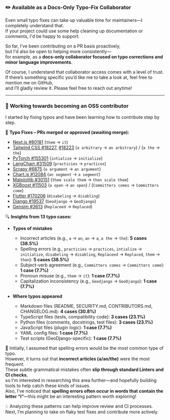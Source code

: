 ### ✏️ Available as a Docs-Only Typo-Fix Collaborator  
Even small typo fixes can take up valuable time for maintainers—I completely understand that.  
If your project could use some help cleaning up documentation or comments, I'd be happy to support.

So far, I’ve been contributing on a PR basis proactively,  
but I'd also be open to helping more consistently—  
for example, as a **docs-only collaborator focused on typo corrections and minor language improvements**.

Of course, I understand that collaborator access comes with a level of trust.  
If there’s something specific you’d like me to take a look at, feel free to mention me on GitHub,  
and I’ll gladly review it. Please feel free to reach out anytime!

---

### 👋 Working towards becoming an OSS contributor  
I started by fixing typos and have been learning how to contribute step by step.

🔹 **Typo Fixes – PRs merged or approved (awaiting merge):**  
- [Next.js #80181](https://github.com/vercel/next.js/pull/80181)  (`them` → `it`)  
- [Tailwind CSS #18227](https://github.com/tailwindlabs/tailwindcss/pull/18227), [#18223](https://github.com/tailwindlabs/tailwindcss/pull/18223)   (`a arbitrary` → `an arbitrary`) / (`a the` → `the`)  
- [PyTorch #155301](https://github.com/pytorch/pytorch/pull/155301)  (`intialize` → `initialize`)  
- [LangChain #31509](https://github.com/langchain-ai/langchain/pull/31509)  (`practicies` → `practices`)  
- [Scrapy #6875](https://github.com/scrapy/scrapy/pull/6875)  (`a argument` → `an argument`)  
- [Chart.js #12084](https://github.com/chartjs/Chart.js/pull/12084)  (`an segment` → `a segment`)  
- [Matplotlib #30151](https://github.com/matplotlib/matplotlib/pull/30151)  (`them scale them` → `then scale them`)  
- [XGBoost #11503](https://github.com/dmlc/xgboost/pull/11503)   (`a open` → `an open`) / (`Committers comes` → `Committers come`)  
- [Flutter #170206](https://github.com/flutter/flutter/pull/170206) (`disabeling` → `disabling`)  
- [Django #19537](https://github.com/django/django/pull/19537) (`Geodjango` → `GeoDjango`)  
- [Gensim #3613](https://github.com/piskvorky/gensim/pull/3613) (`Replaceed` → `Replaced`) 

🔍 **Insights from 13 typo cases:**  
- **Types of mistakes**  
  - Incorrect articles (e.g., `a` → `an`, `an` → `a`, `a the` → `the`): **5 cases (38.5%)**  
  - Spelling errors (e.g., `practicies` → `practices`, `intialize` → `initialize`, `disabeling` → `disabling`, `Replaceed` → `Replaced`, `them` → `then`): **5 cases (38.5%)**  
  - Subject-verb agreement (e.g., `Committers comes` → `Committers come`): **1 case (7.7%)**  
  - Pronoun misuse (e.g., `them` → `it`): **1 case (7.7%)**  
  - Capitalization inconsistency (e.g., `Geodjango` → `GeoDjango`): **1 case (7.7%)**

- **Where typos appeared**  
  - Markdown files (README, SECURITY.md, CONTRIBUTORS.md, CHANGELOG.md): **4 cases (30.8%)**  
  - TypeScript files (tests, compatibility code): **3 cases (23.1%)**  
  - Python files (comments, docstrings, test files): **3 cases (23.1%)**  
  - JavaScript files (plugin logic): **1 case (7.7%)**  
  - YAML config files: **1 case (7.7%)**  
  - Test scripts (GeoDjango-specific): **1 case (7.7%)**

🧠 Initially, I assumed that spelling errors would be the most common type of typo.  
However, it turns out that **incorrect articles (a/an/the)** were the most frequent.  
These subtle grammatical mistakes often **slip through standard Linters and CI checks**,  
so I'm interested in researching this area further—and hopefully building tools to help catch these kinds of issues.  
Also, I’ve noticed that **spelling errors often occur in words that contain the letter “i”**—this might be an interesting pattern worth exploring!

💡 Analyzing these patterns can help improve review and CI processes.  
Next, I’m planning to take on flaky test fixes and contribute more actively.
